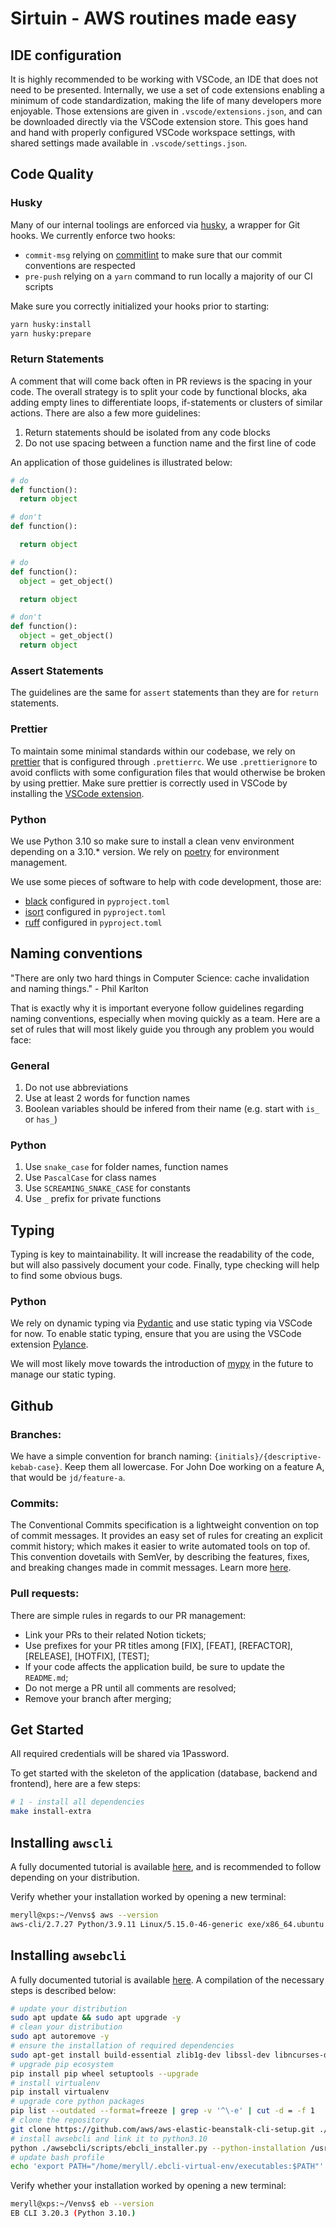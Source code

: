 # Sirtuin - AWS routines made easy

## IDE configuration

It is highly recommended to be working with VSCode, an IDE that does not need to be presented. Internally, we use a set of code extensions enabling a minimum of code standardization, making the life of many developers more enjoyable. Those extensions are given in `.vscode/extensions.json`, and can be downloaded directly via the VSCode extension store. This goes hand and hand with properly configured VSCode workspace settings, with shared settings made available in `.vscode/settings.json`.

## Code Quality

### Husky

Many of our internal toolings are enforced via [husky](https://typicode.github.io/husky/#/), a wrapper for Git hooks. We currently enforce two hooks:

- `commit-msg` relying on [commitlint](https://commitlint.js.org/) to make sure that our commit conventions are respected
- `pre-push` relying on a `yarn` command to run locally a majority of our CI scripts

Make sure you correctly initialized your hooks prior to starting:

```bash
yarn husky:install
yarn husky:prepare
```

### Return Statements

A comment that will come back often in PR reviews is the spacing in your code. The overall strategy is to split your code by functional blocks, aka adding empty lines to differentiate loops, if-statements or clusters of similar actions. There are also a few more guidelines:

1. Return statements should be isolated from any code blocks
2. Do not use spacing between a function name and the first line of code

An application of those guidelines is illustrated below:

```python
# do
def function():
  return object

# don't
def function():

  return object

# do
def function():
  object = get_object()

  return object

# don't
def function():
  object = get_object()
  return object
```

### Assert Statements

The guidelines are the same for `assert` statements than they are for `return` statements.

### Prettier

To maintain some minimal standards within our codebase, we rely on [prettier](https://prettier.io/) that is configured through `.prettierrc`. We use `.prettierignore` to avoid conflicts with some configuration files that would otherwise be broken by using prettier. Make sure prettier is correctly used in VSCode by installing the [VSCode extension](https://marketplace.visualstudio.com/items?itemName=esbenp.prettier-vscode).

### Python

We use Python 3.10 so make sure to install a clean venv environment depending on a 3.10.\* version. We rely on [poetry](https://python-poetry.org/) for environment management.

We use some pieces of software to help with code development, those are:

- [black](https://pypi.org/project/black/) configured in `pyproject.toml`
- [isort](https://pypi.org/project/isort/) configured in `pyproject.toml`
- [ruff](https://pypi.org/project/ruff/) configured in `pyproject.toml`

## Naming conventions

"There are only two hard things in Computer Science: cache invalidation and naming things." - Phil Karlton

That is exactly why it is important everyone follow guidelines regarding naming conventions, especially when moving quickly as a team. Here are a set of rules that will most likely guide you through any problem you would face:

### General

1. Do not use abbreviations
2. Use at least 2 words for function names
3. Boolean variables should be infered from their name (e.g. start with `is_` or `has_`)

### Python

1. Use `snake_case` for folder names, function names
2. Use `PascalCase` for class names
3. Use `SCREAMING_SNAKE_CASE` for constants
4. Use `_` prefix for private functions

## Typing

Typing is key to maintainability. It will increase the readability of the code, but will also passively document your code. Finally, type checking will help to find some obvious bugs.

### Python

We rely on dynamic typing via [Pydantic](https://pydantic-docs.helpmanual.io/) and use static typing via VSCode for now. To enable static typing, ensure that you are using the VSCode extension [Pylance](https://marketplace.visualstudio.com/items?itemName=ms-python.vscode-pylance).

We will most likely move towards the introduction of [mypy](https://pydantic-docs.helpmanual.io/mypy_plugin/) in the future to manage our static typing.

## Github

### Branches:

We have a simple convention for branch naming: `{initials}/{descriptive-kebab-case}`. Keep them all lowercase. For John Doe working on a feature A, that would be `jd/feature-a`.

### Commits:

The Conventional Commits specification is a lightweight convention on top of commit messages. It provides an easy set of rules for creating an explicit commit history; which makes it easier to write automated tools on top of. This convention dovetails with SemVer, by describing the features, fixes, and breaking changes made in commit messages. Learn more [here](https://www.conventionalcommits.org/en/v1.0.0/).

### Pull requests:

There are simple rules in regards to our PR management:

- Link your PRs to their related Notion tickets;
- Use prefixes for your PR titles among [FIX], [FEAT], [REFACTOR], [RELEASE], [HOTFIX], [TEST];
- If your code affects the application build, be sure to update the `README.md`;
- Do not merge a PR until all comments are resolved;
- Remove your branch after merging;

## Get Started

All required credentials will be shared via 1Password.

To get started with the skeleton of the application (database, backend and frontend), here are a few steps:

```bash
# 1 - install all dependencies
make install-extra
```

## Installing `awscli`

A fully documented tutorial is available [here](https://docs.aws.amazon.com/cli/latest/userguide/getting-started-install.html), and is recommended to follow depending on your distribution.

Verify whether your installation worked by opening a new terminal:

```bash
meryll@xps:~/Venvs$ aws --version
aws-cli/2.7.27 Python/3.9.11 Linux/5.15.0-46-generic exe/x86_64.ubuntu.22 prompt/off
```

## Installing `awsebcli`

A fully documented tutorial is available [here](https://github.com/aws/aws-elastic-beanstalk-cli-setup). A compilation of the necessary steps is described below:

```bash
# update your distribution
sudo apt update && sudo apt upgrade -y
# clean your distribution
sudo apt autoremove -y
# ensure the installation of required dependencies
sudo apt-get install build-essential zlib1g-dev libssl-dev libncurses-dev libffi-dev libsqlite3-dev libreadline-dev libbz2-dev
# upgrade pip ecosystem
pip install pip wheel setuptools --upgrade
# install virtualenv
pip install virtualenv
# upgrade core python packages
pip list --outdated --format=freeze | grep -v '^\-e' | cut -d = -f 1  | xargs -n1 pip install -U
# clone the repository
git clone https://github.com/aws/aws-elastic-beanstalk-cli-setup.git ./awsebcli/
# install awsebcli and link it to python3.10
python ./awsebcli/scripts/ebcli_installer.py --python-installation /usr/bin/python3.10
# update bash profile
echo 'export PATH="/home/meryll/.ebcli-virtual-env/executables:$PATH"' >> ~/.bash_profile && source ~/.bash_profile
```

Verify whether your installation worked by opening a new terminal:

```bash
meryll@xps:~/Venvs$ eb --version
EB CLI 3.20.3 (Python 3.10.)
```
